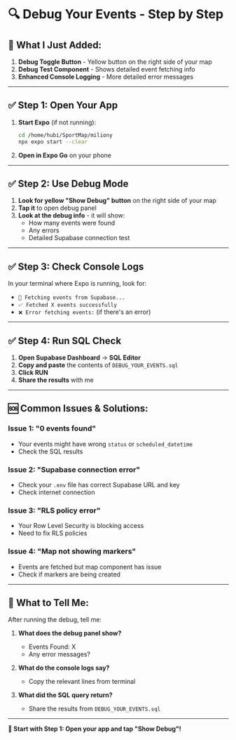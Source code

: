 # 🔍 Debug Your Events - Step by Step

## 🚀 **What I Just Added:**

1. **Debug Toggle Button** - Yellow button on the right side of your map
2. **Debug Test Component** - Shows detailed event fetching info
3. **Enhanced Console Logging** - More detailed error messages

---

## ✅ **Step 1: Open Your App**

1. **Start Expo** (if not running):
   ```bash
   cd /home/hubi/SportMap/miliony
   npx expo start --clear
   ```

2. **Open in Expo Go** on your phone

---

## ✅ **Step 2: Use Debug Mode**

1. **Look for yellow "Show Debug" button** on the right side of your map
2. **Tap it** to open debug panel
3. **Look at the debug info** - it will show:
   - How many events were found
   - Any errors
   - Detailed Supabase connection test

---

## ✅ **Step 3: Check Console Logs**

In your terminal where Expo is running, look for:
- `🔄 Fetching events from Supabase...`
- `✅ Fetched X events successfully` 
- `❌ Error fetching events:` (if there's an error)

---

## ✅ **Step 4: Run SQL Check**

1. **Open Supabase Dashboard** → **SQL Editor**
2. **Copy and paste** the contents of `DEBUG_YOUR_EVENTS.sql`
3. **Click RUN**
4. **Share the results** with me

---

## 🆘 **Common Issues & Solutions:**

### **Issue 1: "0 events found"**
- Your events might have wrong `status` or `scheduled_datetime`
- Check the SQL results

### **Issue 2: "Supabase connection error"**
- Check your `.env` file has correct Supabase URL and key
- Check internet connection

### **Issue 3: "RLS policy error"**
- Your Row Level Security is blocking access
- Need to fix RLS policies

### **Issue 4: "Map not showing markers"**
- Events are fetched but map component has issue
- Check if markers are being created

---

## 📱 **What to Tell Me:**

After running the debug, tell me:

1. **What does the debug panel show?**
   - Events Found: X
   - Any error messages?

2. **What do the console logs say?**
   - Copy the relevant lines from terminal

3. **What did the SQL query return?**
   - Share the results from `DEBUG_YOUR_EVENTS.sql`

---

**🚀 Start with Step 1: Open your app and tap "Show Debug"!**


